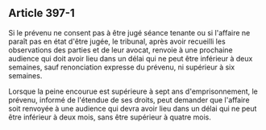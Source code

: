 Article 397-1
----
Si le prévenu ne consent pas à être jugé séance tenante ou si l'affaire ne
paraît pas en état d'être jugée, le tribunal, après avoir recueilli les
observations des parties et de leur avocat, renvoie à une prochaine audience qui
doit avoir lieu dans un délai qui ne peut être inférieur à deux semaines, sauf
renonciation expresse du prévenu, ni supérieur à six semaines.

Lorsque la peine encourue est supérieure à sept ans d'emprisonnement, le
prévenu, informé de l'étendue de ses droits, peut demander que l'affaire soit
renvoyée à une audience qui devra avoir lieu dans un délai qui ne peut être
inférieur à deux mois, sans être supérieur à quatre mois.
